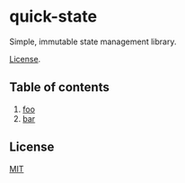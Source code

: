 # quick-state
Simple, immutable state management library.

[License](#license).

## Table of contents
1. [foo](#foo)
2. [bar](#bar)

## License
[MIT](https://www.mit.edu/~amini/LICENSE.md)
